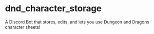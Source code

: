 # dnd_character_storage
A Discord Bot that stores, edits, and lets you use Dungeon and Dragons character sheets! 